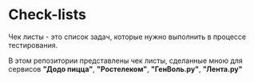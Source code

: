# Check-lists
Чек листы - это список задач, которые нужно выполнить в процессе тестирования. 

В этом репозитории представлены чек листы, сделанные мною для сервисов **"Додо пицца"**, **"Ростелеком"**, **"ГенВоль.ру"**, **"Лента.ру"**
